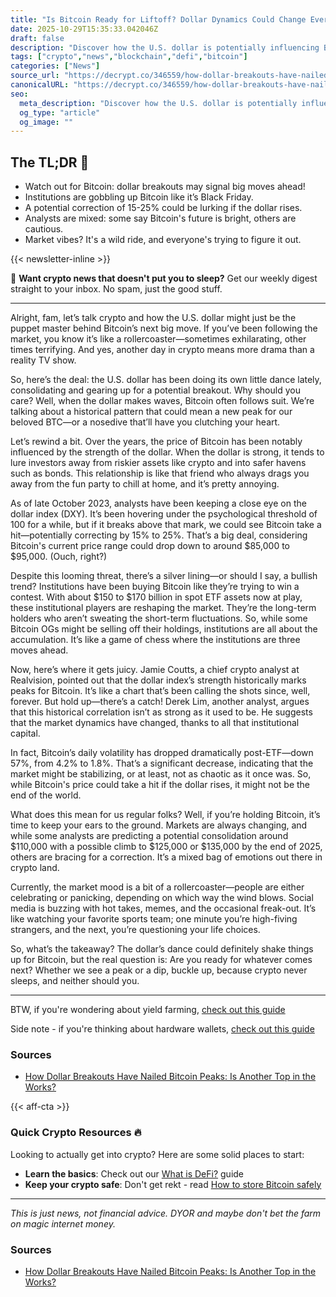 ```yaml
---
title: "Is Bitcoin Ready for Liftoff? Dollar Dynamics Could Change Everything"
date: 2025-10-29T15:35:33.042046Z
draft: false
description: "Discover how the U.S. dollar is potentially influencing Bitcoin's next moves in the crypto market. Will we see a new peak or a dip?"
tags: ["crypto","news","blockchain","defi","bitcoin"]
categories: ["News"]
source_url: "https://decrypt.co/346559/how-dollar-breakouts-have-nailed-bitcoin-peaks-is-another-top-in-the-works"
canonicalURL: "https://decrypt.co/346559/how-dollar-breakouts-have-nailed-bitcoin-peaks-is-another-top-in-the-works"
seo:
  meta_description: "Discover how the U.S. dollar is potentially influencing Bitcoin's next moves in the crypto market. Will we see a new peak or a dip?"
  og_type: "article"
  og_image: ""
---
```


## The TL;DR 📝

- Watch out for Bitcoin: dollar breakouts may signal big moves ahead!
- Institutions are gobbling up Bitcoin like it’s Black Friday.
- A potential correction of 15-25% could be lurking if the dollar rises.
- Analysts are mixed: some say Bitcoin's future is bright, others are cautious.
- Market vibes? It's a wild ride, and everyone's trying to figure it out.

{{< newsletter-inline >}}

📧 **Want crypto news that doesn't put you to sleep?** Get our weekly digest straight to your inbox. No spam, just the good stuff.

---

Alright, fam, let’s talk crypto and how the U.S. dollar might just be the puppet master behind Bitcoin’s next big move. If you’ve been following the market, you know it’s like a rollercoaster—sometimes exhilarating, other times terrifying. And yes, another day in crypto means more drama than a reality TV show.

So, here’s the deal: the U.S. dollar has been doing its own little dance lately, consolidating and gearing up for a potential breakout. Why should you care? Well, when the dollar makes waves, Bitcoin often follows suit. We’re talking about a historical pattern that could mean a new peak for our beloved BTC—or a nosedive that’ll have you clutching your heart. 

Let’s rewind a bit. Over the years, the price of Bitcoin has been notably influenced by the strength of the dollar. When the dollar is strong, it tends to lure investors away from riskier assets like crypto and into safer havens such as bonds. This relationship is like that friend who always drags you away from the fun party to chill at home, and it’s pretty annoying.

As of late October 2023, analysts have been keeping a close eye on the dollar index (DXY). It’s been hovering under the psychological threshold of 100 for a while, but if it breaks above that mark, we could see Bitcoin take a hit—potentially correcting by 15% to 25%. That’s a big deal, considering Bitcoin's current price range could drop down to around $85,000 to $95,000. (Ouch, right?)

Despite this looming threat, there’s a silver lining—or should I say, a bullish trend? Institutions have been buying Bitcoin like they’re trying to win a contest. With about $150 to $170 billion in spot ETF assets now at play, these institutional players are reshaping the market. They’re the long-term holders who aren’t sweating the short-term fluctuations. So, while some Bitcoin OGs might be selling off their holdings, institutions are all about the accumulation. It’s like a game of chess where the institutions are three moves ahead.

Now, here’s where it gets juicy. Jamie Coutts, a chief crypto analyst at Realvision, pointed out that the dollar index’s strength historically marks peaks for Bitcoin. It’s like a chart that’s been calling the shots since, well, forever. But hold up—there’s a catch! Derek Lim, another analyst, argues that this historical correlation isn’t as strong as it used to be. He suggests that the market dynamics have changed, thanks to all that institutional capital. 

In fact, Bitcoin’s daily volatility has dropped dramatically post-ETF—down 57%, from 4.2% to 1.8%. That’s a significant decrease, indicating that the market might be stabilizing, or at least, not as chaotic as it once was. So, while Bitcoin's price could take a hit if the dollar rises, it might not be the end of the world. 

What does this mean for us regular folks? Well, if you’re holding Bitcoin, it’s time to keep your ears to the ground. Markets are always changing, and while some analysts are predicting a potential consolidation around $110,000 with a possible climb to $125,000 or $135,000 by the end of 2025, others are bracing for a correction. It’s a mixed bag of emotions out there in crypto land. 

Currently, the market mood is a bit of a rollercoaster—people are either celebrating or panicking, depending on which way the wind blows. Social media is buzzing with hot takes, memes, and the occasional freak-out. It’s like watching your favorite sports team; one minute you’re high-fiving strangers, and the next, you’re questioning your life choices. 

So, what’s the takeaway? The dollar’s dance could definitely shake things up for Bitcoin, but the real question is: Are you ready for whatever comes next? Whether we see a peak or a dip, buckle up, because crypto never sleeps, and neither should you.

---

BTW, if you're wondering about yield farming, [check out this guide](/pages/yield-farming-explained/)

Side note - if you're thinking about hardware wallets, [check out this guide](/pages/best-hardware-wallets/)

### Sources
- [How Dollar Breakouts Have Nailed Bitcoin Peaks: Is Another Top in the Works?](https://decrypt.co/346559/how-dollar-breakouts-have-nailed-bitcoin-peaks-is-another-top-in-the-works)

{{< aff-cta >}}

### Quick Crypto Resources 🔥

Looking to actually get into crypto? Here are some solid places to start:
- **Learn the basics**: Check out our [What is DeFi?](/pages/what-is-defi/) guide
- **Keep your crypto safe**: Don't get rekt - read [How to store Bitcoin safely](/pages/how-to-store-bitcoin-safely/)


---

_This is just news, not financial advice. DYOR and maybe don't bet the farm on magic internet money._

### Sources
- [How Dollar Breakouts Have Nailed Bitcoin Peaks: Is Another Top in the Works?](https://decrypt.co/346559/how-dollar-breakouts-have-nailed-bitcoin-peaks-is-another-top-in-the-works)

